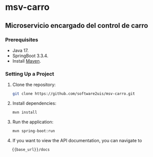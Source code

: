 # msv-carro

## Microservicio encargado del control de carro

### Prerequisites
- Java 17.
- SpringBoot 3.3.4.
- Install [Maven](https://maven.apache.org/download.cgi).

### Setting Up a Project

1. Clone the repository:
   ```bash
   git clone https://github.com/software2uis/msv-carro.git
   ```
2. Install dependencies:
   ```bash
   mvn install
   ```

3. Run the application:
   ```bash
   mvn spring-boot:run
   ```
4. If you want to view the API documentation, you can navigate to 
```bash
   {{base_url}}/docs
   ```
